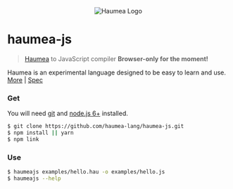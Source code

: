 <div align='center'>
  <img src='https://raw.githubusercontent.com/haumea-lang/haumea/master/haumea.png' alt='Haumea Logo'>
</div>

# haumea-js
> [Haumea](https://github.com/haumea-lang/haumea) to JavaScript compiler
> **Browser-only for the moment!**

Haumea is an experimental language designed to be easy to learn and use. [More](https://github.com/haumea-lang/haumea) | [Spec](https://github.com/haumea-lang/haumea/wiki)

### Get
You will need [git](https://git-scm.com/) and [node.js 6+](https://nodejs.org/en/) installed.
```sh
$ git clone https://github.com/haumea-lang/haumea-js.git
$ npm install || yarn
$ npm link
```

### Use
```sh
$ haumeajs examples/hello.hau -o examples/hello.js
$ haumeajs --help
```
